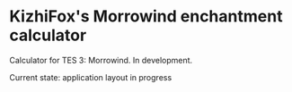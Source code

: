 # KizhiFox's Morrowind enchantment calculator

Calculator for TES 3: Morrowind. In development.

Current state: application layout in progress